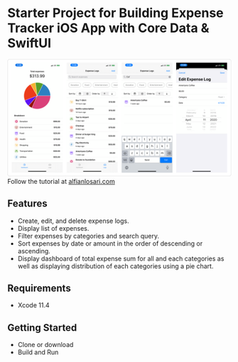 # Starter Project for Building Expense Tracker iOS App with Core Data & SwiftUI

![Alt text](./promo.png?raw=true "Building Expense Tracker iOS App with Core Data & SwiftUI")
Follow the tutorial at [alfianlosari.com](https://alfianlosari.com "Xcoding with Alfian Blog")

## Features
* Create, edit, and delete expense logs.
* Display list of expenses.
* Filter expenses by categories and search query.
* Sort expenses by date or amount in the order of descending or ascending.
* Display dashboard of total expense sum for all and each categories as well as displaying distribution of each categories using a pie chart.

## Requirements
- Xcode 11.4

## Getting Started
- Clone or download
- Build and Run
